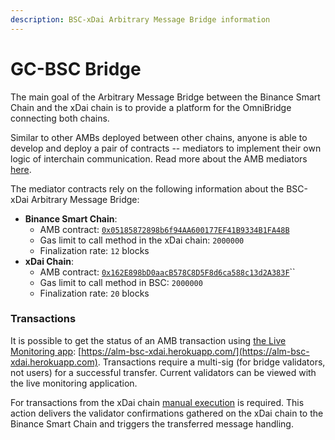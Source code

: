 ```yaml
---
description: BSC-xDai Arbitrary Message Bridge information
---
```


# GC-BSC Bridge

The main goal of the Arbitrary Message Bridge between the Binance Smart Chain and the xDai chain is to provide a platform for the OmniBridge connecting both chains.

Similar to other AMBs deployed between other chains, anyone is able to develop and deploy a pair of contracts -- mediators to implement their own logic of interchain communication. Read more about the AMB mediators [here](https://docs.tokenbridge.net/amb-bridge/how-to-develop-xchain-apps-by-amb).

The mediator contracts rely on the following information about the BSC-xDai Arbitrary Message Bridge:

* **Binance Smart Chain**:
  * AMB contract: [`0x05185872898b6f94AA600177EF41B9334B1FA48B`](https://bscscan.com/address/0x05185872898b6f94AA600177EF41B9334B1FA48B)
  * Gas limit to call method in the xDai chain: `2000000`
  * Finalization rate: `12` blocks
* **xDai Chain**:
  * AMB contract: [`0x162E898bD0aacB578C8D5F8d6ca588c13d2A383F`](https://blockscout.com/xdai/mainnet/address/0x162E898bD0aacB578C8D5F8d6ca588c13d2A383F)``
  * Gas limit to call method in BSC: `2000000`
  * Finalization rate: `20` blocks

### Transactions

It is possible to get the status of an AMB transaction using [the Live Monitoring app](https://docs.tokenbridge.net/about-tokenbridge/components/amb-live-monitoring-application): [https://alm-bsc-xdai.herokuapp.com/](https://alm-bsc-xdai.herokuapp.com). Transactions require a multi-sig (for bridge validators, not users) for a successful transfer. Current validators can be viewed with the live monitoring application.

For transactions from the xDai chain [manual execution](submit-confirmations-manually.md) is required. This action delivers the validator confirmations gathered on the xDai chain to the Binance Smart Chain and triggers the transferred message handling.
